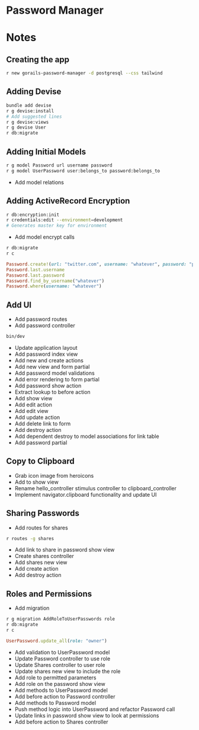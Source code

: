 # Password Manager

# Notes

## Creating the app

```sh
r new gorails-password-manager -d postgresql --css tailwind
```

## Adding Devise

```sh
bundle add devise
r g devise:install
# Add suggested lines
r g devise:views
r g devise User
r db:migrate
```

## Adding Initial Models

```sh
r g model Password url username password
r g model UserPassword user:belongs_to password:belongs_to
```

- Add model relations

## Adding ActiveRecord Encryption

```sh
r db:encryption:init
r credentials:edit --environment=development
# Generates master key for environment
```

- Add model encrypt calls

```sh
r db:migrate
r c
```

```ruby
Password.create!(url: "twitter.com", username: "whatever", password: "password1234$")
Password.last.username
Password.last.password
Password.find_by_username("whatever")
Password.where(username: "whatever")
```

## Add UI

- Add password routes
- Add password controller

```sh
bin/dev
```

- Update application layout
- Add password index view
- Add new and create actions
- Add new view and form partial
- Add password model validations
- Add error rendering to form partial
- Add password show action
- Extract lookup to before action
- Add show view
- Add edit action
- Add edit view
- Add update action
- Add delete link to form
- Add destroy action
- Add dependent destroy to model associations for link table
- Add password partial

## Copy to Clipboard

- Grab icon image from heroicons
- Add to show view
- Rename hello_controller stimulus controller to clipboard_controller
- Implement navigator.clipboard functionality and update UI

## Sharing Passwords

- Add routes for shares

```sh
r routes -g shares
```

- Add link to share in password show view
- Create shares controller
- Add shares new view
- Add create action
- Add destroy action

## Roles and Permissions

- Add migration

```sh
r g migration AddRoleToUserPasswords role
r db:migrate
r c
```

```ruby
UserPassword.update_all(role: "owner")
```

- Add validation to UserPassword model
- Update Password controller to use role
- Update Shares controller to user role
- Update shares new view to include the role
- Add role to permitted parameters
- Add role on the password show view
- Add methods to UserPassword model
- Add before action to Password controller
- Add methods to Password model
- Push method logic into UserPassword and refactor Password call
- Update links in password show view to look at permissions
- Add before action to Shares controller
